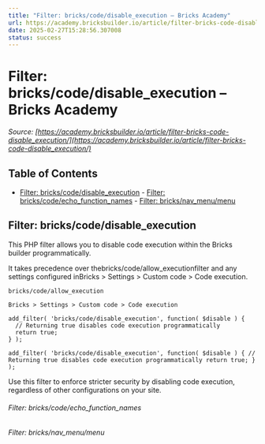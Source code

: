 ```yaml
---
title: "Filter: bricks/code/disable_execution – Bricks Academy"
url: https://academy.bricksbuilder.io/article/filter-bricks-code-disable_execution/
date: 2025-02-27T15:28:56.307008
status: success
---
```


# Filter: bricks/code/disable_execution – Bricks Academy

*Source: [https://academy.bricksbuilder.io/article/filter-bricks-code-disable_execution/](https://academy.bricksbuilder.io/article/filter-bricks-code-disable_execution/)*

## Table of Contents

- [Filter: bricks/code/disable_execution](#filter-brickscodedisableexecution)
        - [Filter: bricks/code/echo_function_names](#filter-brickscodeechofunctionnames)
        - [Filter: bricks/nav_menu/menu](#filter-bricksnavmenumenu)

## Filter: bricks/code/disable_execution

This PHP filter allows you to disable code execution within the Bricks builder programmatically.

It takes precedence over thebricks/code/allow_executionfilter and any settings configured inBricks > Settings > Custom code > Code execution.

`bricks/code/allow_execution`

`Bricks > Settings > Custom code > Code execution`

```
add_filter( 'bricks/code/disable_execution', function( $disable ) {
  // Returning true disables code execution programmatically
  return true;
} );
```

`add_filter( 'bricks/code/disable_execution', function( $disable ) {
  // Returning true disables code execution programmatically
  return true;
} );`

Use this filter to enforce stricter security by disabling code execution, regardless of other configurations on your site.

###### Filter: bricks/code/echo_function_names

###### Filter: bricks/nav_menu/menu


